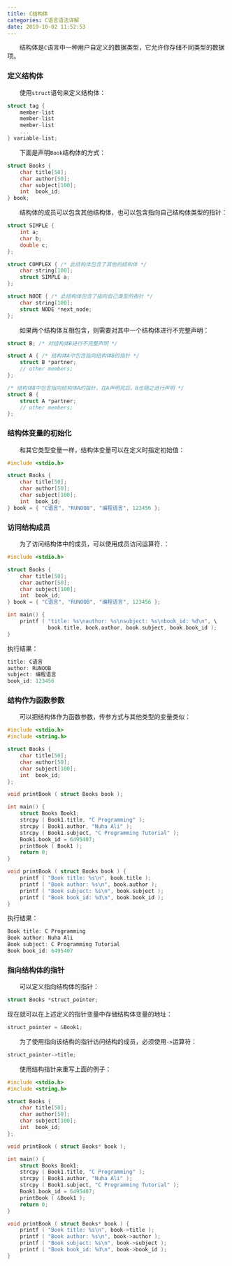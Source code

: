 ```yaml
---
title: C结构体
categories: C语言语法详解
date: 2019-10-02 11:52:53
---
```

&emsp;&emsp;结构体是`C`语言中一种用户自定义的数据类型，它允许你存储不同类型的数据项。<!--more-->

### 定义结构体

&emsp;&emsp;使用`struct`语句来定义结构体：

``` cpp
struct tag {
    member-list
    member-list
    member-list
    ...
} variable-list;
```

&emsp;&emsp;下面是声明`Book`结构体的方式：

``` cpp
struct Books {
    char title[50];
    char author[50];
    char subject[100];
    int  book_id;
} book;
```

&emsp;&emsp;结构体的成员可以包含其他结构体，也可以包含指向自己结构体类型的指针：

``` cpp
struct SIMPLE {
    int a;
    char b;
    double c;
};

struct COMPLEX { /* 此结构体包含了其他的结构体 */
    char string[100];
    struct SIMPLE a;
};

struct NODE { /* 此结构体包含了指向自己类型的指针 */
    char string[100];
    struct NODE *next_node;
};
```

&emsp;&emsp;如果两个结构体互相包含，则需要对其中一个结构体进行不完整声明：

``` cpp
struct B; /* 对结构体B进行不完整声明 */

struct A { /* 结构体A中包含指向结构体B的指针 */
    struct B *partner;
    // other members;
};

/* 结构体B中包含指向结构体A的指针，在A声明完后，B也随之进行声明 */
struct B {
    struct A *partner;
    // other members;
};
```

### 结构体变量的初始化

&emsp;&emsp;和其它类型变量一样，结构体变量可以在定义时指定初始值：

``` cpp
#include <stdio.h>

struct Books {
    char title[50];
    char author[50];
    char subject[100];
    int  book_id;
} book = { "C语言", "RUNOOB", "编程语言", 123456 };
```

### 访问结构成员

&emsp;&emsp;为了访问结构体中的成员，可以使用成员访问运算符`.`：

``` cpp
#include <stdio.h>

struct Books {
    char title[50];
    char author[50];
    char subject[100];
    int  book_id;
} book = { "C语言", "RUNOOB", "编程语言", 123456 };

int main() {
    printf ( "title: %s\nauthor: %s\nsubject: %s\nbook_id: %d\n", \
             book.title, book.author, book.subject, book.book_id );
}
```

执行结果：

``` cpp
title: C语言
author: RUNOOB
subject: 编程语言
book_id: 123456
```

### 结构作为函数参数

&emsp;&emsp;可以把结构体作为函数参数，传参方式与其他类型的变量类似：

``` cpp
#include <stdio.h>
#include <string.h>

struct Books {
    char title[50];
    char author[50];
    char subject[100];
    int  book_id;
};

void printBook ( struct Books book );

int main() {
    struct Books Book1;
    strcpy ( Book1.title, "C Programming" );
    strcpy ( Book1.author, "Nuha Ali" );
    strcpy ( Book1.subject, "C Programming Tutorial" );
    Book1.book_id = 6495407;
    printBook ( Book1 );
    return 0;
}

void printBook ( struct Books book ) {
    printf ( "Book title: %s\n", book.title );
    printf ( "Book author: %s\n", book.author );
    printf ( "Book subject: %s\n", book.subject );
    printf ( "Book book_id: %d\n", book.book_id );
}
```

执行结果：

``` cpp
Book title: C Programming
Book author: Nuha Ali
Book subject: C Programming Tutorial
Book book_id: 6495407
```

### 指向结构体的指针

&emsp;&emsp;可以定义指向结构体的指针：

``` cpp
struct Books *struct_pointer;
```

现在就可以在上述定义的指针变量中存储结构体变量的地址：

``` cpp
struct_pointer = &Book1;
```

&emsp;&emsp;为了使用指向该结构的指针访问结构的成员，必须使用`->`运算符：

``` cpp
struct_pointer->title;
```

&emsp;&emsp;使用结构指针来重写上面的例子：

``` cpp
#include <stdio.h>
#include <string.h>

struct Books {
    char title[50];
    char author[50];
    char subject[100];
    int  book_id;
};

void printBook ( struct Books* book );

int main() {
    struct Books Book1;
    strcpy ( Book1.title, "C Programming" );
    strcpy ( Book1.author, "Nuha Ali" );
    strcpy ( Book1.subject, "C Programming Tutorial" );
    Book1.book_id = 6495407;
    printBook ( &Book1 );
    return 0;
}

void printBook ( struct Books* book ) {
    printf ( "Book title: %s\n", book->title );
    printf ( "Book author: %s\n", book->author );
    printf ( "Book subject: %s\n", book->subject );
    printf ( "Book book_id: %d\n", book->book_id );
}
```